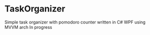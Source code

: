 # TaskOrganizer
Simple task organizer with pomodoro counter written in C# WPF using MVVM arch
In progress
